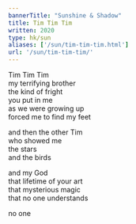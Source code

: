 ```yaml
---
bannerTitle: "Sunshine & Shadow" 
title: Tim Tim Tim
written: 2020
type: hk/sun
aliases: ['/sun/tim-tim-tim.html']
url: '/sun/tim-tim-tim/'
---
```


Tim Tim Tim  
my terrifying brother  
the kind of fright  
you put in me  
as we were growing up  
forced me to find my feet  


and then the other Tim  
who showed me  
the stars  
and the birds  


and my God  
that lifetime of your art  
that mysterious magic  
that no one understands  


no one
